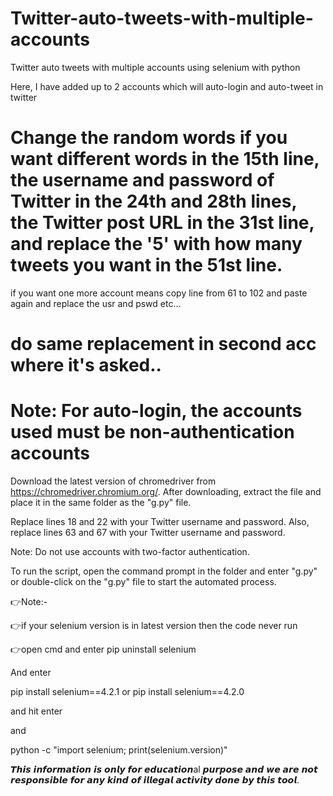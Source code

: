# Twitter-auto-tweets-with-multiple-accounts
Twitter auto tweets with multiple accounts using selenium with python

Here, I have added up to 2 accounts which will auto-login and auto-tweet in twitter

# Change the random words if you want different words in the 15th line, the username and password of Twitter in the 24th and 28th lines, the Twitter post URL in the 31st line, and replace the '5' with how many tweets you want in the 51st line.


if you want one more account means copy line from 61 to 102 and paste again and replace the usr and pswd etc...

# do same replacement in second acc where it's asked..

# Note: For auto-login, the accounts used must be non-authentication accounts

Download the latest version of chromedriver from https://chromedriver.chromium.org/. After downloading, extract the file and place it in the same folder as the "g.py" file.

Replace lines 18 and 22 with your Twitter username and password. Also, replace lines 63 and 67 with your Twitter username and password.

Note: Do not use accounts with two-factor authentication.

To run the script, open the command prompt in the folder and enter "g.py" or double-click on the "g.py" file to start the automated process.


👉Note:-

👉if your selenium version is in latest version then the code never run

👉open cmd and enter pip uninstall selenium

And enter

pip install selenium==4.2.1 or pip install selenium==4.2.0

and hit enter

and

python -c "import selenium; print(selenium.version)"

𝙏𝙝𝙞𝙨 𝙞𝙣𝙛𝙤𝙧𝙢𝙖𝙩𝙞𝙤𝙣 𝙞𝙨 𝙤𝙣𝙡𝙮 𝙛𝙤𝙧 𝙚𝙙𝙪𝙘𝙖𝙩𝙞𝙤𝙣al 𝙥𝙪𝙧𝙥𝙤𝙨𝙚 𝙖𝙣𝙙 𝙬𝙚 𝙖𝙧𝙚 𝙣𝙤𝙩 𝙧𝙚𝙨𝙥𝙤𝙣𝙨𝙞𝙗𝙡𝙚 𝙛𝙤𝙧 𝙖𝙣𝙮 𝙠𝙞𝙣𝙙 𝙤𝙛 𝙞𝙡𝙡𝙚𝙜𝙖𝙡 𝙖𝙘𝙩𝙞𝙫𝙞𝙩𝙮 𝙙𝙤𝙣𝙚 𝙗𝙮 𝙩𝙝𝙞𝙨 𝙩𝙤𝙤𝙡.
